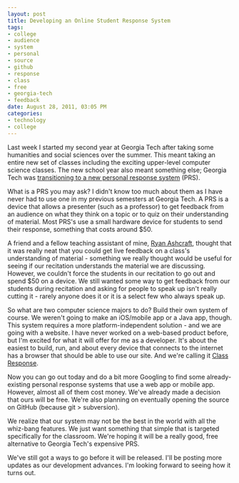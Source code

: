 ```yaml
--- 
layout: post
title: Developing an Online Student Response System
tags: 
- college
- audience
- system
- personal
- source
- github
- response
- class
- free
- georgia-tech
- feedback
date: August 28, 2011, 03:05 PM
categories: 
- technology
- college
---
```

Last week I started my second year at Georgia Tech after taking some humanities and social sciences over the summer. This meant taking an entire new set of classes including the exciting upper-level computer science classes. The new school year also meant something else; Georgia Tech was [transitioning to a new personal response system](http://www.cetl.gatech.edu/it/clicker.htm) (PRS).

What is a PRS you may ask? I didn't know too much about them as I have never had to use one in my previous semesters at Georgia Tech. A PRS is a device that allows a presenter (such as a professor) to get feedback from an audience on what they think on a topic or to quiz on their understanding of material. Most PRS's use a small hardware device for students to send their response, something that costs around $50.

A friend and a fellow teaching assistant of mine, [Ryan Ashcraft](http://ryanashcraft.me/), thought that it was really neat that you could get live feedback on a class's understanding of material - something we really thought would be useful for seeing if our recitation understands the material we are discussing. However, we couldn't force the students in our recitation to go out and spend $50 on a device. We still wanted some way to get feedback from our students during recitation and asking for people to speak up isn't really cutting it - rarely anyone does it or it is a select few who always speak up.

So what are two computer science majors to do? Build their own system of course. We weren't going to make an iOS/mobile app or a Java app, though. This system requires a more platform-independent solution - and we are going with a website. I have never worked on a web-based product before, but I'm excited for what it will offer for me as a developer. It's about the easiest to build, run, and about every device that connects to the internet has a browser that should be able to use our site. And we're calling it [Class Response](http://classresponse.com/).

Now you can go out today and do a bit more Googling to find some already-existing personal response systems that use a web app or mobile app. However, almost all of them cost money. We've already made a decision that ours will be free. We're also planning on eventually opening the source on GitHub (because git &gt; subversion).

We realize that our system may not be the best in the world with all the whiz-bang features. We just want something that simple that is targeted specifically for the classroom. We're hoping it will be a really good, free alternative to Georgia Tech's expensive PRS.

We've still got a ways to go before it will be released. I'll be posting more updates as our development advances. I'm looking forward to seeing how it turns out.
